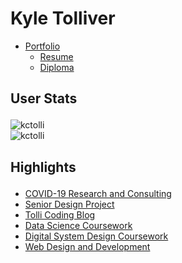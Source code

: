 Kyle Tolliver
================

  - [Portfolio](https://kctolli.github.io/)
      - [Resume](https://kctolli.github.io/Resume/)
      - [Diploma](https://kctolli.github.io/site_libs/images/diploma.pdf)
        

<h2>

User Stats

</h2>

<img align="center" src="https://github-readme-stats.vercel.app/api/top-langs/?username=kctollit&theme=dark&langs_count=8" alt="kctolli"/><br />
<img align="center" src="https://github-readme-streak-stats.herokuapp.com/?user=kctolli&theme=dark" alt="kctolli" /><br />

<h2>

Highlights

</h2>

  - [COVID-19 Research and
    Consulting](https://kctolli.github.io/COVID-19/index.html)
  - [Senior Design Project](https://ecen499-nasa.github.io/index.html)
  - [Tolli Coding Blog](https://tolli-coding.netlify.app/)
  - [Data Science
    Coursework](https://kctolli.github.io/Data-Science/index.html)
  - [Digital System Design
    Coursework](https://kctolli.github.io/ECEN340/index.html)
  - [Web Design and
    Development](https://kctolli.github.io/WDD100/index.html)
